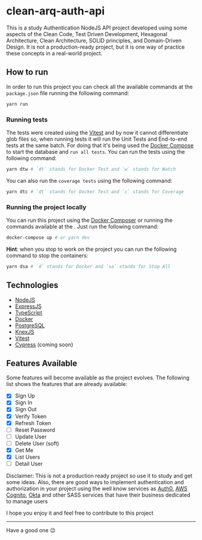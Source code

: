 # clean-arq-auth-api

This is a study Authentication NodeJS API project developed using some aspects of the Clean Code, Test Driven Development, Hexagonal Architecture, Clean Architecture, SOLID principles, and Domain-Driven Design. It is not a production-ready project, but it is one way of practice these concepts in a real-world project.

## How to run

In order to run this project you can check all the available commands at the `package.json` file running the following command:

```bash
yarn run
```

### Running tests

The tests were created using the [Vitest](https://vitest.dev/) and by now it cannot differentiate glob files so, when running tests it will run the Unit Tests and End-to-end tests at the same batch. For doing that it's being used the [Docker Compose](https://docs.docker.com/compose/) to start the database and `run all tests`. You can run the tests using the following command:

```bash
yarn dtw # `dt` stands for Docker Test and `w` stands for Watch
```

You can also run the `coverage tests` using the following command:

```bash
yarn dtc # `dt` stands for Docker Test and `c` stands for Coverage
```

### Running the project locally

You can run this project using the [Docker Composer](https://docs.docker.com/compose/) or running the commands available at the . Just run the following command:

```bash
docker-compose up # or yarn dev
```

**Hint**: when you stop to work on the project you can run the following command to stop the containers:

```bash
yarn dsa # `d` stands for Docker and `sa` stands for Stop All
```

## Technologies

- [NodeJS](https://nodejs.org/en/)
- [ExpressJS](https://expressjs.com/)
- [TypeScript](https://www.typescriptlang.org/)
- [Docker](https://www.docker.com/)
- [PostgreSQL](https://www.postgresql.org/)
- [KnexJS](http://knexjs.org/)
- [Vitest](https://vitest.dev/)
- [Cypress](https://www.cypress.io/) (coming soon)

## Features Available

Some features will become available as the project evolves. The following list shows the features that are already available:

- [x] Sign Up
- [x] Sign In
- [x] Sign Out
- [x] Verify Token
- [x] Refresh Token
- [ ] Reset Password
- [ ] Update User
- [ ] Delete User (soft)
- [x] Get Me
- [x] List Users
- [ ] Detail User

Disclaimer: This is not a production ready project so use it to study and get some ideas. Also, there are good ways to implement authentication and authorization in your project using the well know services as [Auth0](https://auth0.com), [AWS Cognito](https://aws.amazon.com/cognito/), [Okta](https://www.okta.com/products/authentication/) and other SASS services that have their business dedicated to manage users

I hope you enjoy it and feel free to contribute to this project

---

Have a good one :wink:
